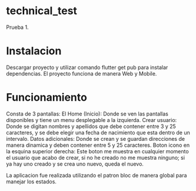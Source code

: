 # technical_test
Prueba 1.

# Instalacion

Descargar proyecto y utilizar comando flutter get pub para instalar dependencias.
El proyecto funciona de manera Web y Mobile.

# Funcionamiento
Consta de 3 pantallas:
El Home (Inicio): Donde se ven las pantallas disponibles y tiene un menu desplegable a la izquierda. 
Crear usuario: Donde se digitan nombres y apellidos que debe contener entre 3 y 25 caracteres, y se debe elegir una fecha de nacimiento que esta dentro de un intervalo.
Datos adicionales: Donde se crean y se guardan direcciones de manera dinamica y deben contener entre 5 y 25 caracteres.
Boton icono en la esquina superior derecha: Este boton me muestra en cualquier momento el usuario que acabo de crear, si no he creado no me muestra ninguno; si ya hay uno creado y se crea uno nuevo, queda el nuevo.

La aplicacion fue realizada utilizando el patron bloc de manera global para manejar los estados.
